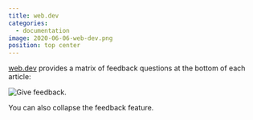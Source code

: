 ```yaml
---
title: web.dev
categories:
  - documentation
image: 2020-06-06-web-dev.png
position: top center
---
```


[web.dev](https://web.dev/) provides a matrix of feedback questions at the bottom of each article:

![Give feedback.](/feedback-library/img/2020-06-06-web-dev.png)

You can also collapse the feedback feature.
